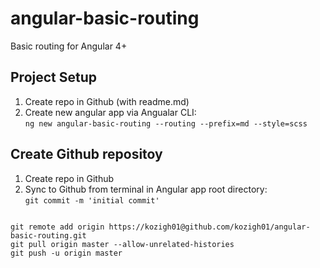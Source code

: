 # angular-basic-routing
Basic routing for Angular 4+
## Project Setup
1. Create repo in Github (with readme.md)
2. Create new angular app via Angualar CLI:  
`ng new angular-basic-routing --routing --prefix=md --style=scss`
## Create Github repositoy
1. Create repo in Github
2. Sync to Github from terminal in Angular app root directory:  
`git commit -m 'initial commit'`
```

git remote add origin https://kozigh01@github.com/kozigh01/angular-basic-routing.git
git pull origin master --allow-unrelated-histories
git push -u origin master
```
